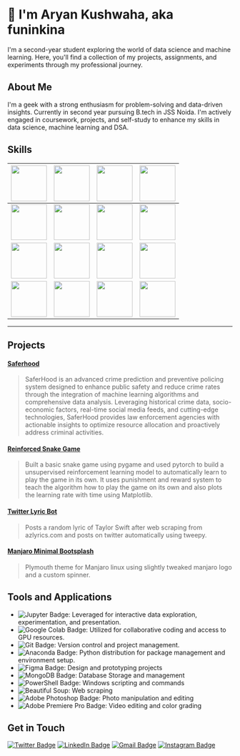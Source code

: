 # 👋 I'm Aryan Kushwaha, aka funinkina
I'm a second-year student exploring the world of data science and machine learning. Here, you'll find a collection of my projects, assignments, and experiments through my professional journey.

## About Me
I'm a geek with a strong enthusiasm for problem-solving and data-driven insights. Currently in second year pursuing B.tech in JSS Noida. I'm actively engaged in coursework, projects, and self-study to enhance my skills in data science, machine learning and DSA.

## Skills
| <img src='https://upload.wikimedia.org/wikipedia/commons/thumb/1/1f/Python_logo_01.svg/1200px-Python_logo_01.svg.png?20210503135843' width=80>  | <img src='https://upload.wikimedia.org/wikipedia/commons/thumb/2/20/Tensorflow-svgrepo-com.svg/640px-Tensorflow-svgrepo-com.svg.png' width=80>  | <img src='https://upload.wikimedia.org/wikipedia/commons/thumb/1/10/PyTorch_logo_icon.svg/640px-PyTorch_logo_icon.svg.png' width=80>  | <img src=https://upload.wikimedia.org/wikipedia/commons/thumb/0/05/Scikit_learn_logo_small.svg/640px-Scikit_learn_logo_small.svg.png width=80> |
| ------------ | ------------ | ------------ | ------------ |
|  <img src=https://styles.redditmedia.com/t5_7tpn6r/styles/communityIcon_vw08a423ptxa1.png width=80>  | <img src='https://upload.wikimedia.org/wikipedia/commons/thumb/1/19/C_Logo.png/640px-C_Logo.png' width=80> | <img src=https://upload.wikimedia.org/wikipedia/commons/thumb/d/d6/Linux_mascot_tux.png/640px-Linux_mascot_tux.png width=80>  |<img src=https://upload.wikimedia.org/wikipedia/commons/thumb/b/bb/Java-logo.png/640px-Java-logo.png width=80>|
|<img src=https://upload.wikimedia.org/wikipedia/commons/thumb/0/05/Go_Logo_Blue.svg/640px-Go_Logo_Blue.svg.png width=80>  |  <img src=https://upload.wikimedia.org/wikipedia/commons/thumb/d/da/GNOME_Terminal_icon_2019.svg/640px-GNOME_Terminal_icon_2019.svg.png width=80>  |  <img src=https://upload.wikimedia.org/wikipedia/commons/thumb/3/32/OpenCV_Logo_with_text_svg_version.svg/640px-OpenCV_Logo_with_text_svg_version.svg.png width=80> | <img src=https://logos-world.net/wp-content/uploads/2021/02/Google-Cloud-Emblem.png width=80> 
| <img src=https://upload.wikimedia.org/wikipedia/commons/thumb/d/dc/Mongodb-icon.svg/640px-Mongodb-icon.svg.png width=80> | <img src=http://pngimg.com/uploads/mysql/mysql_PNG22.png width=80> | <img src=https://upload.wikimedia.org/wikipedia/commons/thumb/3/3b/Javascript_Logo.png/640px-Javascript_Logo.png width=80> | <img src=https://upload.wikimedia.org/wikipedia/commons/thumb/3/33/Figma-logo.svg/640px-Figma-logo.svg.png width=80>

------------


## Projects
#### [Saferhood](https://github.com/funinkina/SaferHood "Saferhood")
> SaferHood is an advanced crime prediction and preventive policing system designed to enhance public safety and reduce crime rates through the integration of machine learning algorithms and comprehensive data analysis. Leveraging historical crime data, socio-economic factors, real-time social media feeds, and cutting-edge technologies, SaferHood provides law enforcement agencies with actionable insights to optimize resource allocation and proactively address criminal activities.

#### [Reinforced Snake Game](https://github.com/funinkina/Reinforced-Snake_Game "Reinforced Snake Game")
> Built a basic snake game using pygame and used pytorch to build a unsupervised reinforcement learning model to automatically learn to play the game in its own. It uses punishment and reward system to teach the algorithm how to play the game on its own and also plots the learning rate with time using Matplotlib.

#### [Twitter Lyric Bot](https://github.com/funinkina/Taylor-Swift-Twitter-Lyric-Bot "Twitter Lyric Bot")
>Posts a random lyric of Taylor Swift after web scraping from azlyrics.com and posts on twitter automatically using tweepy.

#### [Manjaro Minimal Bootsplash](https://github.com/funinkina/manjaro-minimal-bootsplash "Manjaro Minimal Bootsplash")
> Plymouth theme for Manjaro linux using slightly tweaked manjaro logo and a custom spinner.

## Tools and Applications
- ![Jupyter Badge](https://img.shields.io/badge/Jupyter-F37626?logo=jupyter&logoColor=fff&style=plastic): Leveraged for interactive data exploration, experimentation, and presentation.
- ![Google Colab Badge](https://img.shields.io/badge/Google%20Colab-F9AB00?logo=googlecolab&logoColor=fff&style=plastic): Utilized for collaborative coding and access to GPU resources.
- ![Git Badge](https://img.shields.io/badge/Git-F05032?logo=git&logoColor=fff&style=plastic): Version control and project management.
- ![Anaconda Badge](https://img.shields.io/badge/Anaconda-44A833?logo=anaconda&logoColor=fff&style=plastic): Python distribution for package management and environment setup.
- ![Figma Badge](https://img.shields.io/badge/Figma-F24E1E?logo=figma&logoColor=fff&style=plastic): Design and prototyping projects
- ![MongoDB Badge](https://img.shields.io/badge/MongoDB-47A248?logo=mongodb&logoColor=fff&style=plastic): Database Storage and management
- ![PowerShell Badge](https://img.shields.io/badge/PowerShell-5391FE?logo=powershell&logoColor=fff&style=plastic): Windows scripting and commands
- ![Beautiful Soup](https://img.shields.io/badge/-Beautiful%20Soup-59666C?style=plastic): Web scraping
- ![Adobe Photoshop Badge](https://img.shields.io/badge/Adobe%20Photoshop-31A8FF?logo=adobephotoshop&logoColor=fff&style=plastic): Photo manipulation and editing
- ![Adobe Premiere Pro Badge](https://img.shields.io/badge/Adobe%20Premiere%20Pro-99F?logo=adobepremierepro&logoColor=fff&style=plastic): Video editing and color grading



## Get in Touch
[![Twitter Badge](https://img.shields.io/badge/Twitter-1D9BF0?logo=twitter&logoColor=fff&style=for-the-badge)](http://www.twitter.com/funinkina "![Twitter Badge](https://img.shields.io/badge/Twitter-1D9BF0?logo=twitter&logoColor=fff&style=for-the-badge)") [ ![LinkedIn Badge](https://img.shields.io/badge/LinkedIn-0A66C2?logo=linkedin&logoColor=fff&style=for-the-badge)](http://www.linkedin.com/in/funinkina " ![LinkedIn Badge](https://img.shields.io/badge/LinkedIn-0A66C2?logo=linkedin&logoColor=fff&style=for-the-badge)") [![Gmail Badge](https://img.shields.io/badge/Gmail-EA4335?logo=gmail&logoColor=fff&style=for-the-badge)](mailto:aryankushwaha3101@gmail.com "![Gmail Badge](https://img.shields.io/badge/Gmail-EA4335?logo=gmail&logoColor=fff&style=for-the-badge)") [![Instagram Badge](https://img.shields.io/badge/Instagram-E4405F?logo=instagram&logoColor=fff&style=for-the-badge)](https://www.instagram.com/funinkina)

